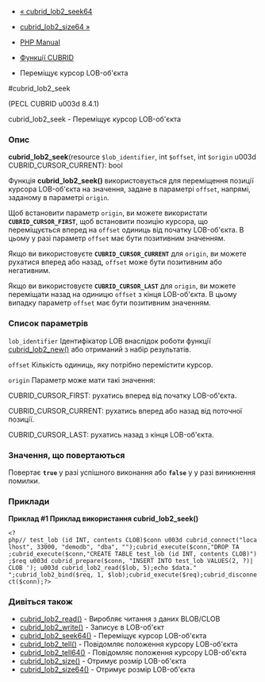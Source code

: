 - [« cubrid_lob2_seek64](function.cubrid-lob2-seek64.md)
- [cubrid_lob2_size64 »](function.cubrid-lob2-size64.md)

- [PHP Manual](index.md)
- [Функції CUBRID](ref.cubrid.md)
- Переміщує курсор LOB-об'єкта

#cubrid_lob2_seek

(PECL CUBRID u003d 8.4.1)

cubrid_lob2_seek - Переміщує курсор LOB-об'єкта

### Опис

**cubrid_lob2_seek**(resource `$lob_identifier`, int `$offset`, int
`$origin` u003d CUBRID_CURSOR_CURRENT): bool

Функція **cubrid_lob2_seek()** використовується для переміщення позиції
курсора LOB-об'єкта на значення, задане в параметрі `offset`,
напрямі, заданому в параметрі `origin`.

Щоб встановити параметр `origin`, ви можете використати
**`CUBRID_CURSOR_FIRST`**, щоб встановити позицію курсора,
що переміщується вперед на `offset` одиниць від початку LOB-об'єкта. В цьому
у разі параметр `offset` має бути позитивним значенням.

Якщо ви використовуєте **`CUBRID_CURSOR_CURRENT`** для `origin`, ви можете
рухатися вперед або назад, `offset` може бути позитивним або
негативним.

Якщо ви використовуєте **`CUBRID_CURSOR_LAST`** для `origin`, ви можете
переміщати назад на одиницю `offset` з кінця LOB-об'єкта. В цьому випадку
параметр `offset` має бути позитивним значенням.

### Список параметрів

`lob_identifier`
Ідентифікатор LOB внаслідок роботи функції
[cubrid_lob2_new()](function.cubrid-lob2-new.md) або отриманий з
набір результатів.

`offset`
Кількість одиниць, яку потрібно перемістити курсор.

`origin`
Параметр може мати такі значення:

CUBRID_CURSOR_FIRST: рухатись вперед від початку LOB-об'єкта.

CUBRID_CURSOR_CURRENT: рухатись вперед або назад від поточної позиції.

CUBRID_CURSOR_LAST: рухатись назад з кінця LOB-об'єкта.

### Значення, що повертаються

Повертає **`true`** у разі успішного виконання або **`false`** у
у разі виникнення помилки.

### Приклади

**Приклад #1 Приклад використання **cubrid_lob2_seek()****

`<?php// test_lob (id INT, contents CLOB)$conn u003d cubrid_connect("localhost", 33000, "demodb", "dba", "");cubrid_execute($conn,"DROP TA ;cubrid_execute($conn,"CREATE TABLE test_lob (id INT, contents CLOB)");$req u003d cubrid_prepare($conn, "INSERT INTO test_lob VALUES(2, ?)| CLOB '); u003d cubrid_lob2_read($lob, 5);echo $data."
";cubrid_lob2_bind($req, 1, $lob);cubrid_execute($req);cubrid_disconnect($conn);?> `

### Дивіться також

- [cubrid_lob2_read()](function.cubrid-lob2-read.md) - Виробляє
читання з даних BLOB/CLOB
- [cubrid_lob2_write()](function.cubrid-lob2-write.md) - Записує
в LOB-об'єкт
- [cubrid_lob2_seek64()](function.cubrid-lob2-seek64.md) -
Переміщує курсор LOB-об'єкта
- [cubrid_lob2_tell()](function.cubrid-lob2-tell.md) - Повідомляє
положення курсору LOB-об'єкта
- [cubrid_lob2_tell64()](function.cubrid-lob2-tell64.md) - Повідомляє
положення курсору LOB-об'єкта
- [cubrid_lob2_size()](function.cubrid-lob2-size.md) - Отримує
розмір LOB-об'єкта
- [cubrid_lob2_size64()](function.cubrid-lob2-size64.md) - Отримує
розмір LOB-об'єкта
